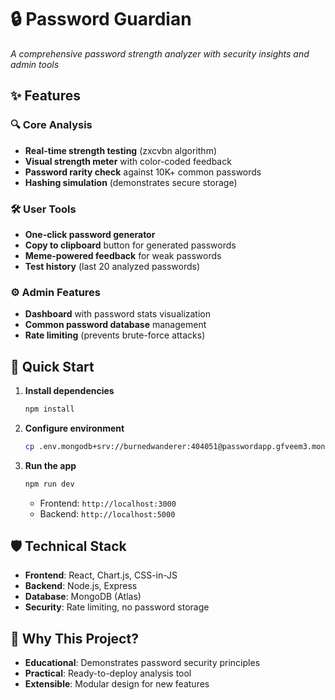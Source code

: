 # 🔒 Password Guardian

*A comprehensive password strength analyzer with security insights and admin tools*


## ✨ Features

### 🔍 Core Analysis
- **Real-time strength testing** (zxcvbn algorithm)
- **Visual strength meter** with color-coded feedback
- **Password rarity check** against 10K+ common passwords
- **Hashing simulation** (demonstrates secure storage)


### 🛠️ User Tools
- **One-click password generator**
- **Copy to clipboard** button for generated passwords
- **Meme-powered feedback** for weak passwords
- **Test history** (last 20 analyzed passwords)


### ⚙️ Admin Features
- **Dashboard** with password stats visualization
- **Common password database** management
- **Rate limiting** (prevents brute-force attacks)


## 🚀 Quick Start

1. **Install dependencies**
   ```bash
   npm install

2. **Configure environment**
   ```bash
   cp .env.mongodb+srv://burnedwanderer:404051@passwordapp.gfveem3.mongodb.net/?retryWrites=true&w=majority&appName=PasswordApp .env

3. **Run the app**
   ```bash
   npm run dev
   ```
   - Frontend: `http://localhost:3000`
   - Backend: `http://localhost:5000`


## 🛡️ Technical Stack
- **Frontend**: React, Chart.js, CSS-in-JS
- **Backend**: Node.js, Express
- **Database**: MongoDB (Atlas)
- **Security**: Rate limiting, no password storage


## 🌟 Why This Project?
- **Educational**: Demonstrates password security principles
- **Practical**: Ready-to-deploy analysis tool
- **Extensible**: Modular design for new features